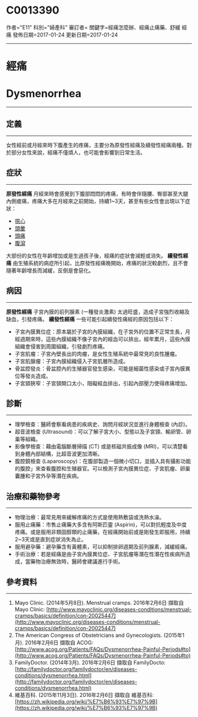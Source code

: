 # C0013390
作者="E11"
科別="婦產科"
審訂者=
關鍵字=經痛怎麼辦、經痛止痛藥、舒緩 經痛
發佈日期=2017-01-24
更新日期=2017-01-24

----------
# 經痛
# Dysmenorrhea
----------
## 定義
----------

女性經前或月經來時下腹產生的疼痛，主要分為原發性經痛及續發性經痛兩種。對於部分女性來說，經痛不僅煩人，也可能會影響到日常生活。 

## 症狀
----------

**原發性經痛**
月經來時會感覺到下腹部悶悶的疼痛，有時會伴隨腰、臀部甚至大腿內側痠痛，疼痛大多在月經來之前開始，持續1~3天，甚至有些女性會出現以下症狀：

- [噁心](C0027497)
- [頭暈](C0012833)
- [頭痛](C0018681)
- [腹瀉](C0011991-01)

大部份的女性在年齡增加或是生過孩子後，經痛的症狀會減輕或消失。
**續發性經痛**
由生殖系統的病症所引起，比原發性經痛晚開始，疼痛的狀況較劇烈，且不會隨著年齡增長而減緩，反倒是會惡化。

## 病因
----------

**原發性經痛**
子宮內膜的前列腺素 (一種發炎激素) 太過旺盛，造成子宮強烈收縮及缺血，引發疼痛。
**續發性經痛**
一些可能引起續發性痛經的原因包括以下：

- 子宮內膜異位症：原本屬於子宮的內膜組織，在子宮外的位置不正常生長，月經週期來時，這些內膜組織不像子宮內的經血可以排出，經年累月，這些內膜組織會侵害到周圍組織，引發劇烈疼痛。
- 子宮肌瘤：子宮內壁長出的肉瘤，是女性生殖系統中最常見的良性腫瘤。
- 子宮肌腺瘤：子宮內膜組織侵入子宮肌層所造成。
- 骨盆腔發炎：骨盆腔內的生殖器官發生感染，可能是細菌性感染或子宮內膜異位等發炎造成。
- 子宮頸狹窄：子宮頸開口太小，阻礙經血排出，引起內部壓力使得疼痛增加。
## 診斷
----------
- 理學檢查：醫師會察看病患的疾病史、詢問月經狀況並進行身體檢查 (內診)。
- 超音波檢查 (Ultrasound)：可以了解子宮大小、型態以及子宮頸、輸卵管、卵巢等組織。
- 影像學檢查：藉由電腦斷層掃描 (CT) 或是核磁共振成像 (MRI)，可以清楚看到身體內部結構，比超音波更加清晰。
- 腹腔鏡檢查 (Laparoscopy)：在腹部製造一個微小切口，並插入具有攝影功能的腹腔」來查看腹腔和生殖器官。可以檢測子宮內膜異位症、子宮肌瘤、卵巢囊腫和子宮外孕等潛在疾病。
## 治療和藥物參考
----------
- 物理治療：最常見用來緩解疼痛的方式是使用熱敷袋或洗熱水澡。
- 服用止痛藥：市售止痛藥大多含有阿斯匹靈 (Aspirin)，可以對抗輕度及中度疼痛。或是服用非類固醇類的止痛藥，在經痛開始前或是剛發生即服用，持續2~3天或是直到症狀消失為止。
- 服用避孕藥：避孕藥含有黃體素，可以抑制排卵週期及前列腺素，減緩經痛。
- 手術治療：若是經痛是由子宮內膜異位症、子宮肌瘤等潛在性潛在性疾病所造成，當藥物治療無效時，醫師會建議進行手術。 
## 參考資料
----------
1. Mayo Clinic. (2014年5月8日). Menstrual cramps. 2016年2月6日 擷取自 Mayo Clinic: [http://www.mayoclinic.org/diseases-conditions/menstrual-cramps/basics/definition/con-20025447](http://www.mayoclinic.org/diseases-conditions/menstrual-cramps/basics/definition/con-20025447)
2. The American Congress of Obstetricians and Gynecologists. (2015年1月). 2016年2月6日 擷取自 ACOG:
  [http://www.acog.org/Patients/FAQs/Dysmenorrhea-Painful-Periods#to](http://www.acog.org/Patients/FAQs/Dysmenorrhea-Painful-Periods#to)
3. FamilyDoctor. (2014年3月). 2016年2月6日 擷取自 FamilyDocto: [http://familydoctor.org/familydoctor/en/diseases-conditions/dysmenorrhea.html](http://familydoctor.org/familydoctor/en/diseases-conditions/dysmenorrhea.html)
4. 維基百科. (2015年11月3日). 2016年2月6日 擷取自 維基百科: [https://zh.wikipedia.org/wiki/%E7%B6%93%E7%97%9B](https://zh.wikipedia.org/wiki/%E7%B6%93%E7%97%9B)

